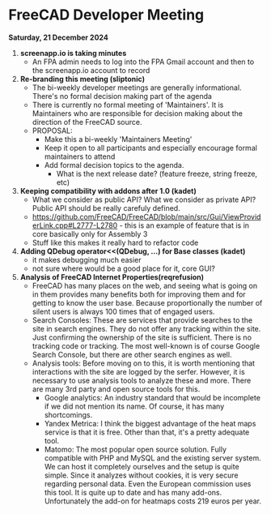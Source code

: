 # FreeCAD Developer Meeting

**Saturday, 21 December 2024**

1. **screenapp.io is taking minutes**
   - An FPA admin needs to log into the FPA Gmail account and then to the screenapp.io account to record
2. **Re-branding this meeting (sliptonic)**
   - The bi-weekly developer meetings are generally informational.  There's no formal decision making part of the agenda
   - There is currently no formal meeting of 'Maintainers'.  It is Maintainers who are responsible for decision making about the direction of the FreeCAD source.
   - PROPOSAL:
     - Make this a bi-weekly 'Maintainers Meeting'
     - Keep it open to all participants and especially encourage formal maintainers to attend
     - Add formal decision topics to the agenda.
       - What is the next release date?  (feature freeze, string freeze, etc)
3. **Keeping compatibility with addons after 1.0 (kadet)**
   - What we consider as public API? What we consider as private API? Public API should be really carefuly defined.
   - https://github.com/FreeCAD/FreeCAD/blob/main/src/Gui/ViewProviderLink.cpp#L2777-L2780 - this is an example of feature that is in core basically only for Assembly 3
   - Stuff like this makes it really hard to refactor code
4. **Adding QDebug operator<<(QDebug, ...) for Base classes (kadet)**
   - it makes debugging much easier
   - not sure where would be a good place for it, core GUI?
5. **Analysis of FreeCAD Internet Properties(reqrefusion)**
   - FreeCAD has many places on the web, and seeing what is going on in them provides many benefits both for improving them and for getting to know the user base. Because proportionally the number of silent users is always 100 times that of engaged users.
   - Search Consoles: These are services that provide searches to the site in search engines. They do not offer any tracking within the site. Just confirming the ownership of the site is sufficient. There is no tracking code or tracking. The most well-known is of course Google Search Console, but there are other search engines as well.
   - Analysis tools: Before moving on to this, it is worth mentioning that interactions with the site are logged by the serfer. However, it is necessary to use analysis tools to analyze these and more. There are many 3rd party and open source tools for this.
       - Google analytics: An industry standard that would be incomplete if we did not mention its name. Of course, it has many shortcomings.
       - Yandex Metrica: I think the biggest advantage of the heat maps service is that it is free. Other than that, it's a pretty adequate tool.
       - Matomo: The most popular open source solution. Fully compatible with PHP and MySQL and the existing server system. We can host it completely ourselves and the setup is quite simple. Since it analyzes without cookies, it is very secure regarding personal data. Even the European commission uses this tool. It is quite up to date and has many add-ons. Unfortunately the add-on for heatmaps costs 219 euros per year.
